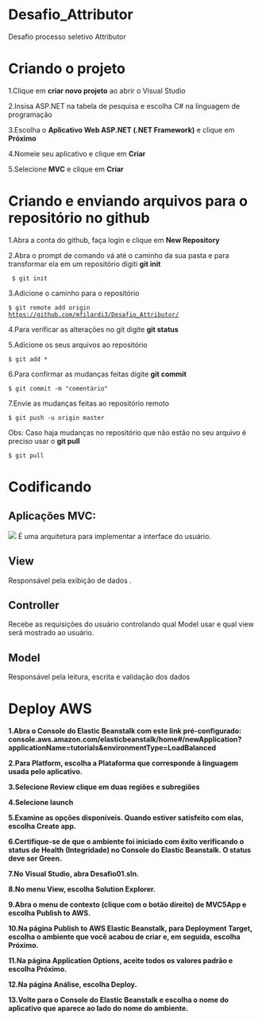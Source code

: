 # Desafio_Attributor

<p>Desafio processo seletivo Attributor</p>

<h1><b>Criando o projeto</b></h1>

1.Clique em <b>criar novo projeto</b> ao abrir o Visual Studio

2.Insisa ASP.NET na tabela de pesquisa e escolha C# na linguagem de programação

3.Escolha o <b>Aplicativo Web ASP.NET (.NET Framework)</b> e clique em <b>Próximo</b>

4.Nomeie seu aplicativo e clique em <b>Criar</b> 

5.Selecione <b>MVC</b> e clique em <b>Criar</b>

<h1><b>Criando e enviando arquivos para o repositório no github</b></h1>

1.Abra a conta do github, faça login e clique em <b>New Repository</b>

2.Abra o prompt de comando vá até o caminho da sua pasta e para transformar ela em um repositório digiti <b>git init</b>

<code> $ git init </code>

3.Adicione o caminho para o repositório

<code>$ git remote add origin https://github.com/mfilardi3/Desafio_Attributor/</code>

4.Para verificar as alterações no git digite <b>git status</b>

5.Adicione os seus arquivos ao repositório 

<code>$ git add *</code>

6.Para confirmar as mudanças feitas digite <b>git commit</b>

<code>$ git commit -m "comentário"</code>

7.Envie as mudanças feitas ao repositório remoto

<code>$ git push -u origin master</code>

Obs: Caso haja mudanças no repositório que não estão no seu arquivo é preciso usar o <b>git pull</b>

<code>$ git pull</code>

<h1><b>Codificando</h1></b>
<h2>Aplicações MVC:</h2>
<img src="https://cdn-images-1.medium.com/max/1600/1*1qspMILbe0d48nq4sEhKLQ.png">
É uma arquitetura para implementar a interface do usuário.
<h2>View</h2>
Responsável pela exibição de dados .

<h2>Controller</h2>
Recebe as requisições do usuário controlando qual Model usar e qual view será mostrado ao usuário.

<h2>Model</h2>
Responsável pela leitura, escrita e validação dos dados 

<h1><b>Deploy AWS<b></h1>
 
 1.Abra o Console do Elastic Beanstalk com este link pré-configurado: console.aws.amazon.com/elasticbeanstalk/home#/newApplication?applicationName=tutorials&environmentType=LoadBalanced
 
 2.Para Platform, escolha a Plataforma que corresponde à linguagem usada pelo aplicativo.
 
 3.Selecione Review clique em duas regiões e subregiôes
 
 4.Selecione launch
 
 5.Examine as opções disponíveis. Quando estiver satisfeito com elas, escolha Create app.
 
 6.Certifique-se de que o ambiente foi iniciado com êxito verificando o status de Health (Integridade) no Console do Elastic Beanstalk. O status deve ser Green.
 
 7.No Visual Studio, abra Desafio01.sln.
 
 8.No menu View, escolha Solution Explorer.
 
 9.Abra o menu de contexto (clique com o botão direito) de MVC5App e escolha Publish to AWS.
 
 10.Na página Publish to AWS Elastic Beanstalk, para Deployment Target, escolha o ambiente que você acabou de criar e, em seguida, escolha Próximo.
 
 11.Na página Application Options, aceite todos os valores padrão e escolha Próximo.

12.Na página Análise, escolha Deploy.

13.Volte para o Console do Elastic Beanstalk e escolha o nome do aplicativo que aparece ao lado do nome do ambiente.

